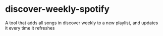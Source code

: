 # discover-weekly-spotify
A tool that adds all songs in discover weekly to a new playlist, and updates it every time it refreshes
